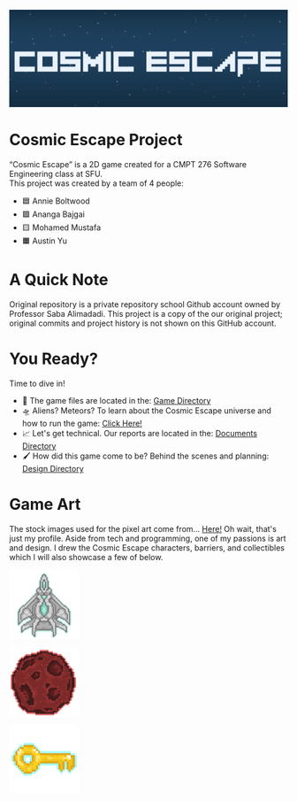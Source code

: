 ![Banner](https://github.com/annieboltwood/Cosmic-Escape/blob/main/Cosmic%20Escape.png?raw=true)

# Cosmic Escape Project 
“Cosmic Escape” is a 2D game created for a CMPT 276 Software Engineering class at SFU. <br>
This project was created by a team of 4 people:<br>
- 🟦 Annie Boltwood 
- 🟩 Ananga Bajgai 
- 🟨 Mohamed Mustafa 
- 🟧 Austin Yu

# A Quick Note
Original repository is a private repository school Github account owned by Professor Saba Alimadadi. This project is a copy of the our original project; original commits and project history is not shown on this GitHub account.

# You Ready?
Time to dive in!<br>
- 📂 The game files are located in the: [Game Directory](https://github.com/annieboltwood/Cosmic-Escape/tree/main/Game) 
- 🛸 Aliens? Meteors? To learn about the Cosmic Escape universe and how to run the game: [Click Here!](https://github.com/annieboltwood/Cosmic-Escape/blob/main/Game/README.md)
- 📈 Let's get technical. Our reports are located in the: [Documents Directory](https://github.com/annieboltwood/Cosmic-Escape/tree/main/Documents)
- 🖌 How did this game come to be? Behind the scenes and planning: [Design Directory](https://github.com/annieboltwood/Cosmic-Escape/tree/main/Design)

# Game Art
The stock images used for the pixel art come from...
[Here!](https://github.com/annieboltwood)
Oh wait, that's just my profile. Aside from tech and programming, one of my passions is art and design. I drew the Cosmic Escape characters, barriers, and collectibles which I will also showcase a few of below. 

<img align="center" src="https://github.com/annieboltwood/Cosmic-Escape/blob/main/Game/src/main/resources/images/character.PNG?raw=true" alt="Image1" height="25%" width="25%" /></a>

<img align="center" src="https://github.com/annieboltwood/Cosmic-Escape/blob/main/Game/src/main/resources/images/movingEnemy.png?raw=true" alt="Image2" height="25%" width="25%"/></a>

<img align="center" src="https://github.com/annieboltwood/Cosmic-Escape/blob/main/Game/src/main/resources/images/key1.PNG?raw=true" alt="Image3" height="25%" width="25%"/></a>








